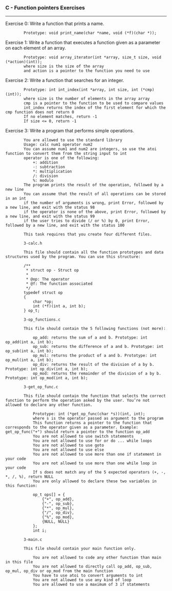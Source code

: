 ### C - Function pointers Exercises
---
Exercise 0: Write a function that prints a name.

            Prototype: void print_name(char *name, void (*f)(char *));

Exercise 1: Write a function that executes a function given as a parameter on each element of an array.

            Prototype: void array_iterator(int *array, size_t size, void (*action)(int));
            where size is the size of the array
            and action is a pointer to the function you need to use

Exercise 2: Write a function that searches for an integer.

            Prototype: int int_index(int *array, int size, int (*cmp)(int));
            where size is the number of elements in the array array
            cmp is a pointer to the function to be used to compare values
            int_index returns the index of the first element for which the cmp function does not return 0
            If no element matches, return -1
            If size <= 0, return -1

Exercise 3: Write a program that performs simple operations.

            You are allowed to use the standard library
            Usage: calc num1 operator num2
            You can assume num1 and num2 are integers, so use the atoi function to convert them from the string input to int
            operator is one of the following:
                +: addition
                -: subtraction
                *: multiplication
                /: division
                %: modulo
            The program prints the result of the operation, followed by a new line
            You can assume that the result of all operations can be stored in an int
            if the number of arguments is wrong, print Error, followed by a new line, and exit with the status 98
            if the operator is none of the above, print Error, followed by a new line, and exit with the status 99
            if the user tries to divide (/ or %) by 0, print Error, followed by a new line, and exit with the status 100
        
            This task requires that you create four different files.
            
            3-calc.h
            
            This file should contain all the function prototypes and data structures used by the program. You can use this structure:
            
            /**
             * struct op - Struct op
             *
             * @op: The operator
             * @f: The function associated
             */
            typedef struct op
            {
                char *op;
                int (*f)(int a, int b);
            } op_t;
            
            3-op_functions.c
            
            This file should contain the 5 following functions (not more):
            
                op_add: returns the sum of a and b. Prototype: int op_add(int a, int b);
                op_sub: returns the difference of a and b. Prototype: int op_sub(int a, int b);
                op_mul: returns the product of a and b. Prototype: int op_mul(int a, int b);
                op_div: returns the result of the division of a by b. Prototype: int op_div(int a, int b);
                op_mod: returns the remainder of the division of a by b. Prototype: int op_mod(int a, int b);
            
            3-get_op_func.c
            
            This file should contain the function that selects the correct function to perform the operation asked by the user. You’re not allowed to declare any other function.
            
                Prototype: int (*get_op_func(char *s))(int, int);
                where s is the operator passed as argument to the program
                This function returns a pointer to the function that corresponds to the operator given as a parameter. Example: get_op_func("+") should return a pointer to the function op_add
                You are not allowed to use switch statements
                You are not allowed to use for or do ... while loops
                You are not allowed to use goto
                You are not allowed to use else
                You are not allowed to use more than one if statement in your code
                You are not allowed to use more than one while loop in your code
                If s does not match any of the 5 expected operators (+, -, *, /, %), return NULL
                You are only allowed to declare these two variables in this function:
            
                op_t ops[] = {
                    {"+", op_add},
                    {"-", op_sub},
                    {"*", op_mul},
                    {"/", op_div},
                    {"%", op_mod},
                    {NULL, NULL}
                };
                int i;
            
            3-main.c
            
            This file should contain your main function only.
            
                You are not allowed to code any other function than main in this file
                You are not allowed to directly call op_add, op_sub, op_mul, op_div or op_mod from the main function
                You have to use atoi to convert arguments to int
                You are not allowed to use any kind of loop
                You are allowed to use a maximum of 3 if statements
